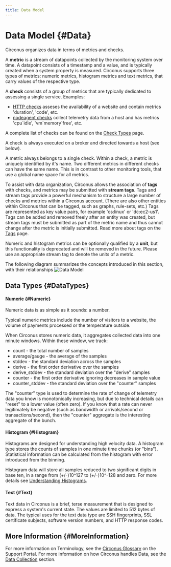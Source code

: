 ```yaml
---
title: Data Model
---
```


# Data Model {#Data}

Circonus organizes data in terms of metrics and checks.

A __metric__ is a stream of datapoints collected by the monitoring system over time.
A datapoint consists of a timestamp and a value, and is typically created when a system property is measured.
Circonus supports three types of metrics: numeric metrics, histogram metrics and text metrics, that carry values
of the respective type.

A __check__ consists of a group of metrics that are typically dedicated to assessing a single service.
Examples:
- [HTTP checks](Data/CheckTypes/HTTP.md) asseses the availability of a website and contain metrics 'duration', 'code', etc.
- [nodeagent checks](Data/CheckTypes/NodeAgentNad.md) collect telemetry data from a host and has metrics 'cpu\`idle', 'vm\`memory\`free', etc.

A complete list of checks can be found on the [Check Types](/Data/CheckTypes.md) page.

A check is always executed on a broker and directed towards a host (see below).

A metric always belongs to a single check. Within a check, a metric is uniquely identified by it's name.
Two different metrics in different checks can have the same name.
This is in contrast to other monitoring tools, that use a global name space for all metrics.

To assist with data organization, Circonus allows the association of __tags__ with checks, and metrics may be submitted with __stream tags__.
Tags and stream tags provide a powerful mechanism to structure a large number of checks and metrics within a Circonus account.
(There are also other entities within Circonus that can be tagged, such as graphs, rule-sets, etc.)
Tags are represented as key value pairs, for example 'os:linux' or 'dc:ec2-us1'.
Tags can be added and removed freely after an entity was created, but stream tags must be submitted as part of the metric name and thus cannot change after the metric is initially submitted.
Read more about tags on the [Tags](Tags.md) page.

Numeric and histogram metrics can be optionally qualified by a __unit__, but this functionality is deprecated and will be removed in the future.
Please use an appropriate stream tag to denote the units of a metric.

The following diagram summarizes the concepts introduced in this section, with their relationships
![Data Model](assets/model2.png)

## Data Types {#DataTypes}

#### Numeric {#Numeric}

Numeric data is as simple as it sounds: a number. 

Typical numeric metrics include the number of visitors to a website, the volume of payments processed or the temperature outside.

When Circonus stores numeric data, it aggregates collected data into one minute windows.
Within these window, we track:
 * count - the total number of samples
 * average/gauge - the average of the samples 
 * stddev - the standard deviation across the samples
 * derive - the first order derivative over the samples
 * derive_stddev - the standard deviation over the "derive" samples
 * counter - the first order derivative ignoring decreases in sample value
 * counter_stddev - the standard deviation over the "counter" samples

The "counter" type is used to determine the rate of change of telemetry data you know is monotonically increasing, but due to technical details can "reset" to a lower value (often zero).
If you know that a rate can never legitimately be negative (such as bandwidth or arrivals/second or transactions/second), then the "counter" aggregate is the interesting aggregate of the bunch.

#### Histogram {#Histogram}

Histograms are designed for understanding high velocity data.
A histogram type stores the counts of samples in one minute time chunks (or "bins").
Statistical information can be calculated from the histogram with error introduced from the binning.

Histogram data will store all samples reduced to two significant digits in base ten, in a range from (+/-)10^127 to (+/-)10^-128 and zero.
For more details see [Understanding Histograms](Visualization/Graphs/View/Histograms.html#Histograms).

#### Text {#Text}

Text data in Circonus is a brief, terse measurement that is designed to express a system's current state. 
The values are limited to 512 bytes of data. 
The typical uses for the text data type are SSH fingerprints, SSL certificate subjects, software version numbers, and HTTP response codes.

## More Information {#MoreInformation}

For more information on Terminology, see the [Circonus Glossary](https://support.circonus.com/solution/articles/6000105708-circonus-glossary-of-terms) on the Support Portal.
For more information on how Circonus handles Data, see the [Data Collection](/Data/Overview.md) section.
